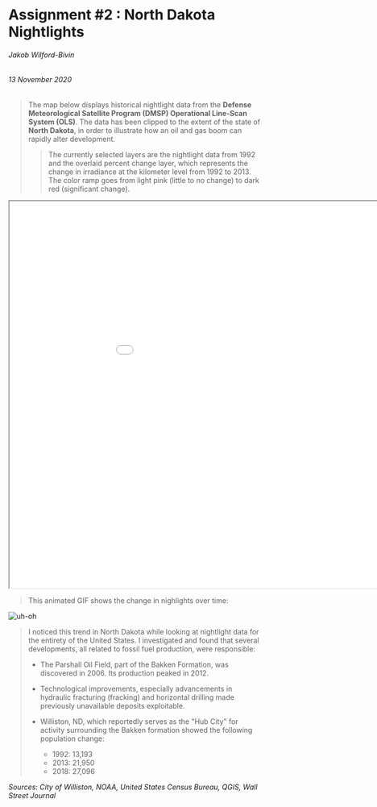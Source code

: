 # Assignment #2 : North Dakota Nightlights
###### Jakob Wilford-Bivin
###### 13 November 2020
>The map below displays historical nightlight data from the **Defense Meteorological Satellite Program (DMSP) Operational Line-Scan System (OLS)**. The data has been clipped to the extent of the state of **North Dakota**, in order to illustrate how an oil and gas boom can rapidly alter development. 
>>The currently selected layers are the nightlight data from 1992 and the overlaid percent change layer, which represents the change in irradiance at the kilometer level from 1992 to 2013. The color ramp goes from light pink (little to no change) to dark red (significant change). 

<iframe src="assignment2/index.html" width=1024 height=768></iframe>  

>This animated GIF shows the change in nighlights over time:  

![uh-oh](/timelapse.gif)

>I noticed this trend in North Dakota while looking at nightlight data for the entirety of the United States. I investigated and found that several developments, all related to fossil fuel production, were responsible:
>- The Parshall Oil Field, part of the Bakken Formation, was discovered in 2006. Its production peaked in 2012.
>
>- Technological improvements, especially advancements in hydraulic fracturing (fracking) and horizontal drilling made previously unavailable deposits exploitable.
>
>- Williston, ND, which reportedly serves as the "Hub City" for activity surrounding the Bakken formation showed the following population change:
>	- 1992: 13,193
>	- 2013: 21,950
>	- 2018: 27,096


*Sources: City of Williston, NOAA, United States Census Bureau, QGIS, Wall Street Journal*
